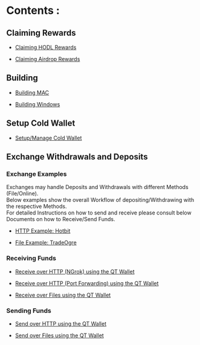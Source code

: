 # Contents : 

## Claiming Rewards

- [Claiming HODL Rewards](/hodl_claims.md)

- [Claiming Airdrop Rewards](/claiming.md)

## Building

- [Building MAC](/BUILDING_MAC.md)

- [Building Windows](/BUILD_WINDOWS.md)

## Setup Cold Wallet 

- [Setup/Manage Cold Wallet](/cold_wallet.md)

## Exchange Withdrawals and Deposits

### Exchange Examples
Exchanges may handle Deposits and Withdrawals with different Methods (File/Online). </br>
Below examples show the overall Workflow of depositing/Withdrawing with the respective Methods. </br>
For detailed Instructions on how to send and receive please consult below Documents on how to Receive/Send Funds. 

- [HTTP Example: Hotbit](hotbit_withdrawal.md.md)

- [File Example: TradeOgre](deposit_and_withdrawal_tradeogre.md.md)


### Receiving Funds

- [Receive over HTTP (NGrok) using the QT Wallet](guides/receive_http_ngrok_qt-wallet.md)

- [Receive over HTTP (Port Forwarding) using the QT Wallet](guides/receive_http_port_forwarding_qt-wallet.md)

- [Receive over Files using the QT Wallet](guides/receive_file_qt-wallet.md)

### Sending Funds

- [Send over HTTP using the QT Wallet](guides/send_http_qt-wallet.md)

- [Send over Files using the QT Wallet](guides/send_file_qt-wallet.md)
